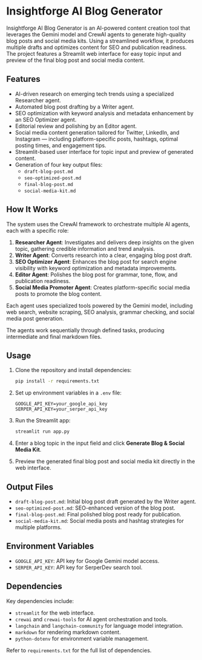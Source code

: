 # Insightforge AI Blog Generator

Insightforge AI Blog Generator is an AI-powered content creation tool that leverages the Gemini model and CrewAI agents to generate high-quality blog posts and social media kits. Using a streamlined workflow, it produces multiple drafts and optimizes content for SEO and publication readiness. The project features a Streamlit web interface for easy topic input and preview of the final blog post and social media content.

## Features

- AI-driven research on emerging tech trends using a specialized Researcher agent.
- Automated blog post drafting by a Writer agent.
- SEO optimization with keyword analysis and metadata enhancement by an SEO Optimizer agent.
- Editorial review and polishing by an Editor agent.
- Social media content generation tailored for Twitter, LinkedIn, and Instagram — including platform-specific posts, hashtags, optimal posting times, and engagement tips.
- Streamlit-based user interface for topic input and preview of generated content.
- Generation of four key output files:
  - `draft-blog-post.md`
  - `seo-optimized-post.md`
  - `final-blog-post.md`
  - `social-media-kit.md`

## How It Works

The system uses the CrewAI framework to orchestrate multiple AI agents, each with a specific role:

1. **Researcher Agent**: Investigates and delivers deep insights on the given topic, gathering credible information and trend analysis.
2. **Writer Agent**: Converts research into a clear, engaging blog post draft.
3. **SEO Optimizer Agent**: Enhances the blog post for search engine visibility with keyword optimization and metadata improvements.
4. **Editor Agent**: Polishes the blog post for grammar, tone, flow, and publication readiness.
5. **Social Media Promoter Agent**: Creates platform-specific social media posts to promote the blog content.

Each agent uses specialized tools powered by the Gemini model, including web search, website scraping, SEO analysis, grammar checking, and social media post generation.

The agents work sequentially through defined tasks, producing intermediate and final markdown files.

## Usage

1. Clone the repository and install dependencies:

   ```bash
   pip install -r requirements.txt
   ```

2. Set up environment variables in a `.env` file:

   ```
   GOOGLE_API_KEY=your_google_api_key
   SERPER_API_KEY=your_serper_api_key
   ```

3. Run the Streamlit app:

   ```bash
   streamlit run app.py
   ```

4. Enter a blog topic in the input field and click **Generate Blog & Social Media Kit**.

5. Preview the generated final blog post and social media kit directly in the web interface.

## Output Files

- `draft-blog-post.md`: Initial blog post draft generated by the Writer agent.
- `seo-optimized-post.md`: SEO-enhanced version of the blog post.
- `final-blog-post.md`: Final polished blog post ready for publication.
- `social-media-kit.md`: Social media posts and hashtag strategies for multiple platforms.

## Environment Variables

- `GOOGLE_API_KEY`: API key for Google Gemini model access.
- `SERPER_API_KEY`: API key for SerperDev search tool.

## Dependencies

Key dependencies include:

- `streamlit` for the web interface.
- `crewai` and `crewai-tools` for AI agent orchestration and tools.
- `langchain` and `langchain-community` for language model integration.
- `markdown` for rendering markdown content.
- `python-dotenv` for environment variable management.

Refer to `requirements.txt` for the full list of dependencies.


